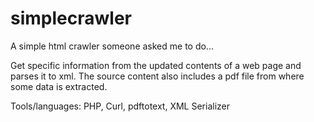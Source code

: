 # simplecrawler

A simple html crawler someone asked me to do... 

Get specific information from the updated contents of a web page and parses it to xml. The source content also includes a pdf file from where some data is extracted.

Tools/languages: PHP, Curl, pdftotext, XML Serializer
